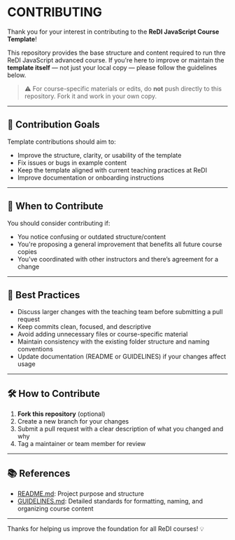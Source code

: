 # CONTRIBUTING

Thank you for your interest in contributing to the **ReDI JavaScript Course Template**!

This repository provides the base structure and content required to run thre ReDI JavaScript advanced course. If you're here to improve or maintain the **template itself** — not just your local copy — please follow the guidelines below.

> ⚠️ For course-specific materials or edits, do **not** push directly to this repository. Fork it and work in your own copy.

---

## 🧠 Contribution Goals

Template contributions should aim to:
- Improve the structure, clarity, or usability of the template
- Fix issues or bugs in example content
- Keep the template aligned with current teaching practices at ReDI
- Improve documentation or onboarding instructions

---

## 🚦 When to Contribute

You should consider contributing if:
- You notice confusing or outdated structure/content
- You're proposing a general improvement that benefits all future course copies
- You’ve coordinated with other instructors and there’s agreement for a change

---

## 📌 Best Practices

- Discuss larger changes with the teaching team before submitting a pull request
- Keep commits clean, focused, and descriptive
- Avoid adding unnecessary files or course-specific material
- Maintain consistency with the existing folder structure and naming conventions
- Update documentation (README or GUIDELINES) if your changes affect usage

---

## 🛠 How to Contribute

1. **Fork this repository** (optional) 
2. Create a new branch for your changes  
3. Submit a pull request with a clear description of what you changed and why  
4. Tag a maintainer or team member for review  

---

## 📚 References

- [README.md](./README.md): Project purpose and structure
- [GUIDELINES.md](./GUIDELINES.md): Detailed standards for formatting, naming, and organizing course content

---

Thanks for helping us improve the foundation for all ReDI courses! 💡
